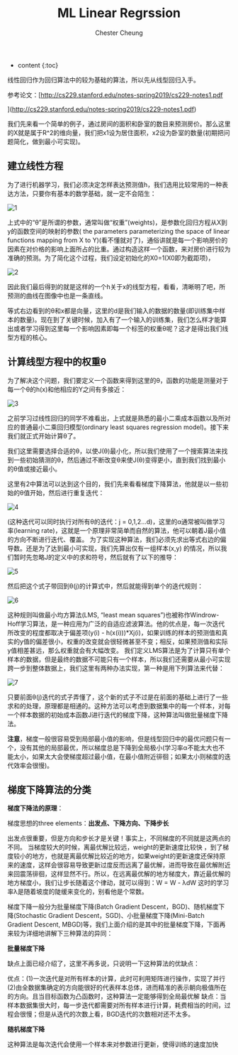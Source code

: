 ﻿---
layout: post
title:  "ML Linear Regrssion"
categories: Machine Learning
tags: ML AI Regression
author: Chester Cheung
---

* content
{:toc}


线性回归作为回归算法中的较为基础的算法，所以先从线型回归入手。



参考论文：[http://cs229.stanford.edu/notes-spring2019/cs229-notes1.pdf

](http://cs229.stanford.edu/notes-spring2019/cs229-notes1.pdf)

我们先来看一个简单的例子，通过房间的面积和卧室的数目来预测房价。那么这里的X就是属于R^2的维向量，我们把x1设为居住面积，x2设为卧室的数量(初期把问题简化，做到最小可实现)。



## 建立线性方程



为了进行机器学习，我们必须决定怎样表达预测值h，我们选用比较常用的一种表达方法，只要你有基本的数学基础，就一定不会陌生：

![1](https://img-blog.csdnimg.cn/2019042521163374.png)

上式中的“θ”是所谓的参数，通常叫做“权重”(weights)，是参数化回归方程从X到y的函数空间的映射的参数( the parameters parameterizing the space of linear functions mapping from X to Y)(看不懂就对了)，通俗讲就是每一个影响房价的因素在对价格的影响上面所占的比重。通过构造这样一个函数，来对房价进行较为准确的预测。为了简化这个过程，我们设定初始化的X0=1(X0即为截距项)，

![2](https://img-blog.csdnimg.cn/20190425212344876.png)

因此我们最后得到的就是这样的一个h关于x的线型方程，看看，清晰明了吧，所预测的曲线在图像中也是一条直线。



等式右边看到的θ和x都是向量，这里的d是我们输入的数据的数量(即训练集中样本的数量)。现在到了关键时候，加入有了一个输入的训练集，我们怎么样才能算出或者学习得到这里每一个影响因素即每一个标签的权重θ呢？这才是得出我们线型方程的核心。

## 计算线型方程中的权重θ

为了解决这个问题，我们要定义一个函数来得到这里的θ，函数的功能是测量对于每一个θ的h(x)和他相应的Y之间有多接近：

![3](https://img-blog.csdnimg.cn/20190425212911231.png)

之前学习过线性回归的同学不难看出，上式就是熟悉的最小二乘成本函数以及所对应的普通最小二乘回归模型(ordinary least squares regression model)。接下来我们就正式开始计算θ了。



我们这里需要选择合适的θ，以使J(θ)最小化，所以我们使用了一个搜索算法来找到一些初始猜测的θ，然后通过不断改变θ来使J(θ)变得更小，直到我们找到最小的θ值或接近最小。



这里有2中算法可以达到这个目的，我们先来看看梯度下降算法，他就是以一些初始的θ值开始，然后进行重复迭代：

![4](https://img-blog.csdnimg.cn/2019042521453381.png)

(这种迭代可以同时执行对所有θ的迭代：j = 0,1,2…d)，这里的α通常被叫做学习率(learning rate)，这就是一个原理非常简单而自然的算法，他可以朝着J最小值的方向不断进行迭代、覆盖。
为了实现这种算法，我们必须先求出等式右边的偏导数。还是为了达到最小可实现，我们先算出仅有一组样本(x,y) 的情况，所以我们暂时先忽略J的定义中的求和符号，然后就有了以下的推导：

![5](https://img-blog.csdnimg.cn/20190425221048140.png?x-oss-process=image/watermark,type_ZmFuZ3poZW5naGVpdGk,shadow_10,text_aHR0cHM6Ly9ibG9nLmNzZG4ubmV0L3dlaXhpbl80NDM5MDE0NQ==,size_16,color_FFFFFF,t_70)

然后把这个式子带回到θ(j)的计算式中，然后就能得到单个的迭代规则：

![6](https://img-blog.csdnimg.cn/20190425221425721.png)

这种规则叫做最小均方算法(LMS, “least mean squares”)也被称作Windrow-Hoff学习算法，是一种应用为广泛的自适应滤波算法。他的优点是，每一次迭代所改变的程度都取决于偏差项(y(i) - h(x(i)))*Xj(i)，如果训练的样本的预测值和真实的y值的偏差很小，权重的改变就会很轻微甚至不变；相反，如果预测值和实际y值相差甚远，那么权重就会有大幅改变。
我们定义LMS算法是为了计算只有单个样本的数据，但是最终的数据不可能只有一个样本，所以我们还需要从最小可实现跨一步到整体数据上，我们这里有两种办法实现，第一种是用下列算法来代替：


![7](https://img-blog.csdnimg.cn/20190426080936698.png)

只要前面θ(j)迭代的式子弄懂了，这个新的式子不过是在前面的基础上进行了一些求和的处理，原理都是相通的。这种方法可以考虑到数据集中的每一个样本，对每一个样本数据的初始成本函数J进行迭代的梯度下降，这种算法叫做批量梯度下降法。



**注意**，梯度一般很容易受到局部最小值的影响，但是线型回归中的最优问题只有一个，没有其他的局部最优，所以梯度总是下降到全局极小(学习率α不能太大也不能太小，如果太大会使梯度超过最小值，在最小值附近徘徊；如果太小则梯度的迭代效率会很慢)。



## 梯度下降算法的分类



**梯度下降法的原理**：



梯度思想的three elements：**出发点、下降方向、下降步长**


出发点很重要，但是方向和步长才是关键！事实上，不同梯度的不同就是这两点的不同。
当梯度较大的时候，离最优解比较远，weight的更新速度比较快 ，到了梯度较小的地方，也就是离最优解比较近的地方，如果weight的更新速度还保持原来的速度，这样会很容易导致更新过度反而远离了最优解，进而导致在最优解附近来回震荡徘徊，这样显然不行。所以，在远离最优解的地方梯度大，靠近最优解的地方梯度小，我们让步长随着这个律动，就可以得到：W = W - λdW
这时的学习率λ是随着坡度的陡缓来变化的，别看他是个常数。



梯度下降一般分为批量梯度下降(Batch Gradient Descent，BGD)、随机梯度下降(Stochastic Gradient Descent，SGD)、小批量梯度下降(Mini-Batch Gradient Descent, MBGD)等，我们上面介绍的是其中的批量梯度下降，下面再来较为详细地讲解下三种算法的异同：



**批量梯度下降**



缺点上面已经介绍了，这里不再多说，只说明一下这种算法的优缺点：


优点：(1)一次迭代是对所有样本的计算，此时可利用矩阵进行操作，实现了并行
(2)由全数据集确定的方向能很好的代表样本总体，进而精准的表示朝向极值所在的方向。且当目标函数为凸函数时，这种算法一定能够得到全局最优解
缺点：当样本数据集很大时，每一步迭代都需要对所有样本进行计算，耗费相当的时间，过程会很慢；但是从迭代的次数上看，BGD迭代的次数相对还不太多。



**随机梯度下降**



这种算法是每次迭代会使用一个样本来对参数进行更新，使得训练的速度加快
